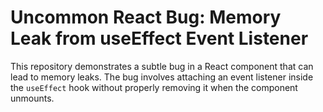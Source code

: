 # Uncommon React Bug: Memory Leak from useEffect Event Listener

This repository demonstrates a subtle bug in a React component that can lead to memory leaks. The bug involves attaching an event listener inside the `useEffect` hook without properly removing it when the component unmounts.